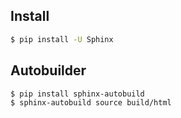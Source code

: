Install
-------

```bash
$ pip install -U Sphinx
```

Autobuilder
-----------

```bash
$ pip install sphinx-autobuild
$ sphinx-autobuild source build/html
```
